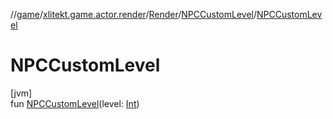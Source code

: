 //[game](../../../../index.md)/[xlitekt.game.actor.render](../../index.md)/[Render](../index.md)/[NPCCustomLevel](index.md)/[NPCCustomLevel](-n-p-c-custom-level.md)

# NPCCustomLevel

[jvm]\
fun [NPCCustomLevel](-n-p-c-custom-level.md)(level: [Int](https://kotlinlang.org/api/latest/jvm/stdlib/kotlin/-int/index.html))

